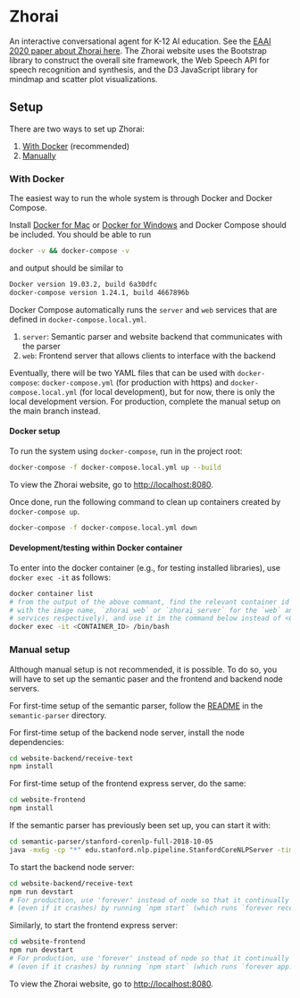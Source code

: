 # Zhorai
An interactive conversational agent for K-12 AI education. See the [EAAI 2020 paper about Zhorai here](https://uploads-ssl.webflow.com/5e388f0cc3c41617d66719d8/5e432a7280e474409a4c2e83_EAAI-LinP.27.pdf). The Zhorai website uses the Bootstrap library to construct the overall site framework, the Web Speech API for speech recognition and synthesis, and the D3 JavaScript library for mindmap and scatter plot visualizations.

## Setup
There are two ways to set up Zhorai:
1. [With Docker](#with-docker) (recommended)
2. [Manually](#manual-setup)

### With Docker
The easiest way to run the whole system is through Docker and Docker Compose.

Install [Docker for Mac](https://docs.docker.com/docker-for-mac/install/) or [Docker for Windows](https://docs.docker.com/docker-for-windows/install/) and Docker Compose should be included. You should be able to run
```bash
docker -v && docker-compose -v
```
and output should be similar to
```bash
Docker version 19.03.2, build 6a30dfc
docker-compose version 1.24.1, build 4667896b
```

Docker Compose automatically runs the `server`  and `web`  services that are defined in `docker-compose.local.yml`.
1. `server`: Semantic parser and website backend that communicates with the parser
2. `web`: Frontend server that allows clients to interface with the backend

Eventually, there will be two YAML files that can be used with `docker-compose`: `docker-compose.yml` (for production with https) and `docker-compose.local.yml` (for local development), but for now, there is only the local development version. For production, complete the manual setup on the main branch instead.
<!-- 
- `docker-compose.yml`: used for production with https
- `docker-compose.local.yml`: used for local development - main difference is no service is needed for a reverse-proxy and CertBot since everything is local 
-->

#### Docker setup
To run the system using `docker-compose`, run in the project root:
```bash
docker-compose -f docker-compose.local.yml up --build
```

To view the Zhorai website, go to [http://localhost:8080](http://localhost:8080).

Once done,<!-- after stopping or pausing the process (e.g., ctrl+c, ctrl+z),--> run the following command to clean up containers created by `docker-compose up`.

```bash
docker-compose -f docker-compose.local.yml down
```
 <!-- --rmi local-->

#### Development/testing within Docker container
To enter into the docker container (e.g., for testing installed libraries), use `docker exec -it` as follows:
```bash
docker container list
# from the output of the above commant, find the relevant container id (associated 
# with the image name, `zhorai_web` or `zhorai_server` for the `web` and `server` 
# services respectively), and use it in the command below instead of <CONTAINER_ID>
docker exec -it <CONTAINER_ID> /bin/bash
```

### Manual setup
Although manual setup is not recommended, it is possible. To do so, you will have to set up the semantic paser and the frontend and backend node servers.

For first-time setup of the semantic parser, follow the [README](https://github.com/jessvb/zhorai/blob/master/semantic-parser/README.md) in the `semantic-parser` directory.

For first-time setup of the backend node server, install the node dependencies:
```bash
cd website-backend/receive-text
npm install
```

For first-time setup of the frontend express server, do the same:
```bash
cd website-frontend
npm install
```

If the semantic parser has previously been set up, you can start it with:
```bash
cd semantic-parser/stanford-corenlp-full-2018-10-05
java -mx6g -cp "*" edu.stanford.nlp.pipeline.StanfordCoreNLPServer -timeout 5000
```

To start the backend node server:
```bash
cd website-backend/receive-text
npm run devstart
# For production, use 'forever' instead of node so that it continually respawns
# (even if it crashes) by running `npm start` (which runs `forever receiver.js`)
```

Similarly, to start the frontend express server:
```bash
cd website-frontend
npm run devstart
# For production, use 'forever' instead of node so that it continually respawns
# (even if it crashes) by running `npm start` (which runs `forever app.js`)
```

To view the Zhorai website, go to [http://localhost:8080](http://localhost:8080).